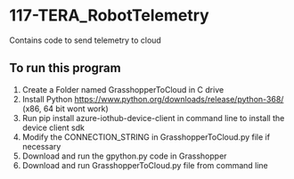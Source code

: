 # 117-TERA_RobotTelemetry
Contains code to send telemetry to cloud

## To run this program 
1. Create a Folder named GrasshopperToCloud in C drive
2. Install Python https://www.python.org/downloads/release/python-368/        (x86, 64 bit wont work)
3. Run    pip install azure-iothub-device-client    in command line to install the device client sdk
4. Modify the CONNECTION_STRING in GrasshopperToCloud.py file if necessary
5. Download and run the gpython.py code in Grasshopper 
6. Download and run GrasshopperToCloud.py file from command line
